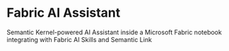 # Fabric AI Assistant
Semantic Kernel-powered AI Assistant inside a Microsoft Fabric notebook integrating with Fabric AI Skills and Semantic Link
